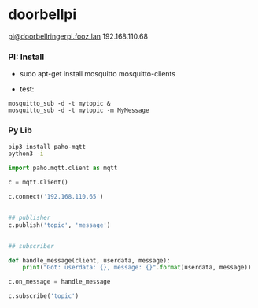 # doorbellpi

pi@doorbellringerpi.fooz.lan 192.168.110.68

### PI: Install
- sudo apt-get install mosquitto mosquitto-clients

- test:

```
mosquitto_sub -d -t mytopic &
mosquitto_sub -d -t mytopic -m MyMessage

```


### Py Lib

```bash
pip3 install paho-mqtt
python3 -i

```

```python
import paho.mqtt.client as mqtt

c = mqtt.Client()

c.connect('192.168.110.65')


## publisher
c.publish('topic', 'message')


## subscriber

def handle_message(client, userdata, message):
    print("Got: userdata: {}, message: {}".format(userdata, message))

c.on_message = handle_message

c.subscribe('topic')
```
